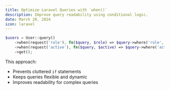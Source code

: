```yaml
---
title: Optimize Laravel Queries with `when()`
description: Improve query readability using conditional logic.
date: March 20, 2024
icon: laravel
---
```


```php
$users = User::query()
    ->when(request('role'), fn($query, $role) => $query->where('role', $role))
    ->when(request('active'), fn($query, $active) => $query->where('active', $active))
    ->get();
```

This approach:
- Prevents cluttered `if` statements
- Keeps queries flexible and dynamic
- Improves readability for complex queries
